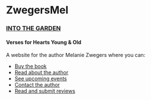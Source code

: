 ZwegersMel
==========

### [INTO THE GARDEN](http://melaniemzwegers.com/)
#### Verses for Hearts Young & Old

A website for the author Melanie Zwegers where you can:

- [Buy the book](http://melaniemzwegers.com/book)
- [Read about the author](http://melaniemzwegers.com/about)
- [See upcoming events](http://melaniemzwegers.com/events)
- [Contact the author](http://melaniemzwegers.com/contact)
- [Read and submit reviews](http://melaniemzwegers.com/reviews)